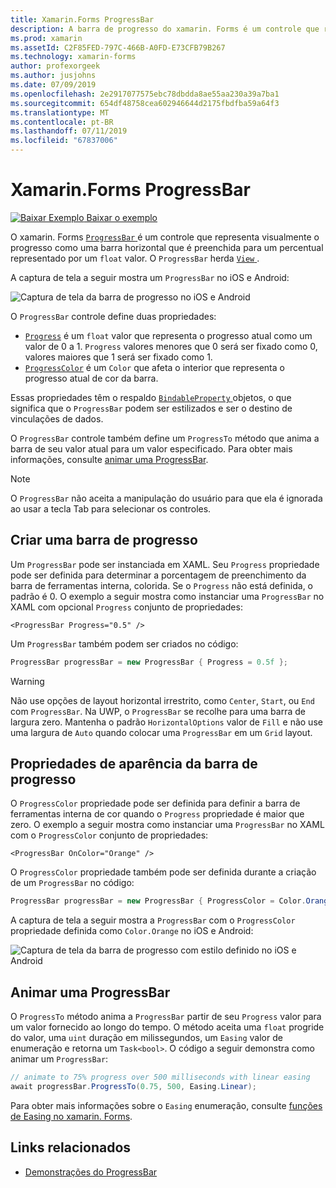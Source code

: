 ```yaml
---
title: Xamarin.Forms ProgressBar
description: A barra de progresso do xamarin. Forms é um controle que representa visualmente o progresso como uma barra horizontal que é preenchida com base em uma propriedade de float.
ms.prod: xamarin
ms.assetId: C2F85FED-797C-466B-A0FD-E73CFB79B267
ms.technology: xamarin-forms
author: profexorgeek
ms.author: jusjohns
ms.date: 07/09/2019
ms.openlocfilehash: 2e2917077575ebc78dbdda8ae55aa230a39a7ba1
ms.sourcegitcommit: 654df48758cea602946644d2175fbdfba59a64f3
ms.translationtype: MT
ms.contentlocale: pt-BR
ms.lasthandoff: 07/11/2019
ms.locfileid: "67837006"
---
```

# <a name="xamarinforms-progressbar"></a>Xamarin.Forms ProgressBar
[![Baixar Exemplo](~/media/shared/download.png) Baixar o exemplo](https://github.com/xamarin/xamarin-forms-samples/tree/master/UserInterface/ProgressBarDemos)

O xamarin. Forms [ `ProgressBar` ](xref:Xamarin.Forms.ProgressBar) é um controle que representa visualmente o progresso como uma barra horizontal que é preenchida para um percentual representado por um `float` valor. O `ProgressBar` herda [ `View` ](xref:Xamarin.Forms.View).

A captura de tela a seguir mostra um `ProgressBar` no iOS e Android:

![Captura de tela da barra de progresso no iOS e Android](progressbar-images/progressbars-default.png "ProgressBar no iOS e Android")

O `ProgressBar` controle define duas propriedades:

* [`Progress`](xref:Xamarin.Forms.ProgressBar.Progress) é um `float` valor que representa o progresso atual como um valor de 0 a 1. `Progress` valores menores que 0 será ser fixado como 0, valores maiores que 1 será ser fixado como 1.
* [`ProgressColor`](xref:Xamarin.Forms.ProgressBar.ProgressColor) é um `Color` que afeta o interior que representa o progresso atual de cor da barra.

Essas propriedades têm o respaldo [ `BindableProperty` ](xref:Xamarin.Forms.BindableProperty) objetos, o que significa que o `ProgressBar` podem ser estilizados e ser o destino de vinculações de dados.

O `ProgressBar` controle também define um `ProgressTo` método que anima a barra de seu valor atual para um valor especificado. Para obter mais informações, consulte [animar uma ProgressBar](#animate-a-progressbar).

> [!NOTE]
> O `ProgressBar` não aceita a manipulação do usuário para que ela é ignorada ao usar a tecla Tab para selecionar os controles.

## <a name="create-a-progressbar"></a>Criar uma barra de progresso

Um `ProgressBar` pode ser instanciada em XAML. Seu `Progress` propriedade pode ser definida para determinar a porcentagem de preenchimento da barra de ferramentas interna, colorida. Se o `Progress` não está definida, o padrão é 0. O exemplo a seguir mostra como instanciar uma `ProgressBar` no XAML com opcional `Progress` conjunto de propriedades:

```xaml
<ProgressBar Progress="0.5" />
```

Um `ProgressBar` também podem ser criados no código:

```csharp
ProgressBar progressBar = new ProgressBar { Progress = 0.5f };
```

> [!WARNING]
> Não use opções de layout horizontal irrestrito, como `Center`, `Start`, ou `End` com `ProgressBar`. Na UWP, o `ProgressBar` se recolhe para uma barra de largura zero. Mantenha o padrão `HorizontalOptions` valor de `Fill` e não use uma largura de `Auto` quando colocar uma `ProgressBar` em um `Grid` layout.

## <a name="progressbar-appearance-properties"></a>Propriedades de aparência da barra de progresso

O `ProgressColor` propriedade pode ser definida para definir a barra de ferramentas interna de cor quando o `Progress` propriedade é maior que zero. O exemplo a seguir mostra como instanciar uma `ProgressBar` no XAML com o `ProgressColor` conjunto de propriedades:

```xaml
<ProgressBar OnColor="Orange" />
```

O `ProgressColor` propriedade também pode ser definida durante a criação de um `ProgressBar` no código:

```csharp
ProgressBar progressBar = new ProgressBar { ProgressColor = Color.Orange };
```

A captura de tela a seguir mostra a `ProgressBar` com o `ProgressColor` propriedade definida como `Color.Orange` no iOS e Android:

![Captura de tela da barra de progresso com estilo definido no iOS e Android](progressbar-images/progressbars-styled.png "estilizado ProgressBar no iOS e Android")

## <a name="animate-a-progressbar"></a>Animar uma ProgressBar

O `ProgressTo` método anima a `ProgressBar` partir de seu `Progress` valor para um valor fornecido ao longo do tempo. O método aceita uma `float` progride do valor, uma `uint` duração em milissegundos, um `Easing` valor de enumeração e retorna um `Task<bool>`. O código a seguir demonstra como animar um `ProgressBar`:

```csharp
// animate to 75% progress over 500 milliseconds with linear easing
await progressBar.ProgressTo(0.75, 500, Easing.Linear);
```

Para obter mais informações sobre o `Easing` enumeração, consulte [funções de Easing no xamarin. Forms](~/xamarin-forms/user-interface/animation/easing.md).

## <a name="related-links"></a>Links relacionados

* [Demonstrações do ProgressBar](https://github.com/xamarin/xamarin-forms-samples/tree/master/UserInterface/ProgressBarDemos)
